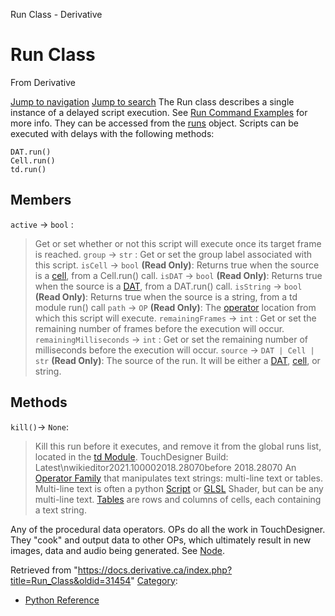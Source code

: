 

Run Class - Derivative




# Run Class
From Derivative

[Jump to navigation](#mw-head)
[Jump to search](#searchInput)
The Run class describes a single instance of a delayed script execution. See [Run Command Examples](Run_Command_Examples.html "Run Command Examples") for more info.
They can be accessed from the [runs](Runs_Class.html "Runs Class") object. Scripts can be executed with delays with the following methods:
```
DAT.run()
Cell.run()
td.run()
```
  

## Members
`active` → `bool` :
> Get or set whether or not this script will execute once its target frame is reached.
`group` → `str` :
> Get or set the group label associated with this script.
`isCell` → `bool` **(Read Only)**:
> Returns true when the source is a [cell](Cell_Class.html "Cell Class"), from a Cell.run() call.
`isDAT` → `bool` **(Read Only)**:
> Returns true when the source is a [DAT](DAT_Class.html "DAT Class"), from a DAT.run() call.
`isString` → `bool` **(Read Only)**:
> Returns true when the source is a string, from a td module run() call
`path` → `OP` **(Read Only)**:
> The [operator](OP_Class.html "OP Class") location from which this script will execute.
`remainingFrames` → `int` :
> Get or set the remaining number of frames before the execution will occur.
`remainingMilliseconds` → `int` :
> Get or set the remaining number of milliseconds before the execution will occur.
`source` → `DAT | Cell | str` **(Read Only)**:
> The source of the run. It will be either a [DAT](DAT_Class.html "DAT Class"), [cell](Cell_Class.html "Cell Class"), or string.
## Methods
`kill()`→ `None`:
> Kill this run before it executes, and remove it from the global runs list, located in the [td Module](Td_Module.html "Td Module").
TouchDesigner Build: Latest\nwikieditor2021.100002018.28070before 2018.28070
An [Operator Family](Operator_Family.html "Operator Family") that manipulates text strings: multi-line text or tables. Multi-line text is often a python [Script](Script.html "Script") or [GLSL](GLSL.html "GLSL") Shader, but can be any multi-line text. [Tables](Table_DAT.html "Table DAT") are rows and columns of cells, each containing a text string.

Any of the procedural data operators. OPs do all the work in TouchDesigner. They "cook" and output data to other OPs, which ultimately result in new images, data and audio being generated. See [Node](Node.html "Node").

Retrieved from "<https://docs.derivative.ca/index.php?title=Run_Class&oldid=31454>"
[Category](Special_Categories.html "Special:Categories"):
* [Python Reference](Category_Python_Reference.html "Category:Python Reference")